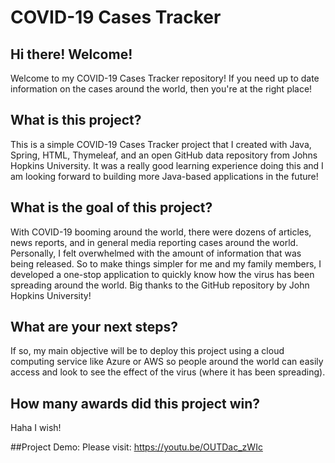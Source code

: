 # COVID-19 Cases Tracker
## Hi there! Welcome! 
Welcome to my COVID-19 Cases Tracker repository! If you need up to date information on the cases around the world, then you're at the right place! 

## What is this project? 
This is a simple COVID-19 Cases Tracker project that I created with Java, Spring, HTML, Thymeleaf, and an open GitHub data repository from Johns Hopkins University. It was a really good learning experience doing this and I am looking forward to building more Java-based applications in the future!

## What is the goal of this project?
With COVID-19 booming around the world, there were dozens of articles, news reports, and in general media reporting cases around the world. Personally, I felt overwhelmed with the amount of information that was being released. So to make things simpler for me and my family members, I developed a one-stop application to quickly know how the virus has been spreading around the world. Big thanks to the GitHub repository by John Hopkins University!

## What are your next steps?
If so, my main objective will be to deploy this project using a cloud computing service like Azure or AWS so people around the world can easily access and look to see the effect of the virus (where it has been spreading). 

## How many awards did this project win? 
Haha I wish! 

##Project Demo: 
Please visit: https://youtu.be/OUTDac_zWIc
